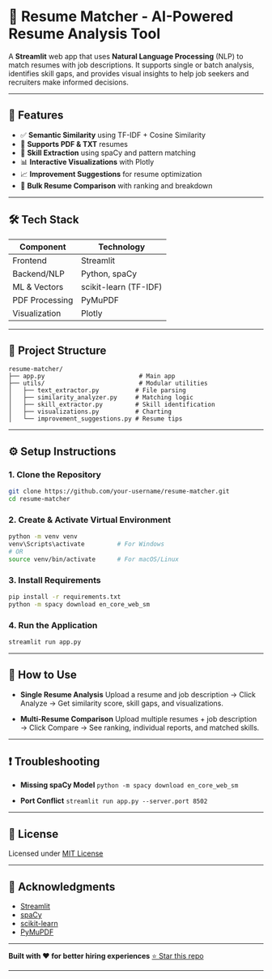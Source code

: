 # 📄 Resume Matcher - AI-Powered Resume Analysis Tool

A **Streamlit** web app that uses **Natural Language Processing** (NLP) to match resumes with job descriptions. It supports single or batch analysis, identifies skill gaps, and provides visual insights to help job seekers and recruiters make informed decisions.

---

## 🚀 Features

* ✅ **Semantic Similarity** using TF-IDF + Cosine Similarity
* 📄 **Supports PDF & TXT** resumes
* 🧠 **Skill Extraction** using spaCy and pattern matching
* 📊 **Interactive Visualizations** with Plotly
* 📈 **Improvement Suggestions** for resume optimization
* 👥 **Bulk Resume Comparison** with ranking and breakdown

---

## 🛠 Tech Stack

| Component      | Technology            |
| -------------- | --------------------- |
| Frontend       | Streamlit             |
| Backend/NLP    | Python, spaCy         |
| ML & Vectors   | scikit-learn (TF-IDF) |
| PDF Processing | PyMuPDF               |
| Visualization  | Plotly                |

---

## 📁 Project Structure

```
resume-matcher/
├── app.py                          # Main app
├── utils/                          # Modular utilities
│   ├── text_extractor.py          # File parsing
│   ├── similarity_analyzer.py     # Matching logic
│   ├── skill_extractor.py         # Skill identification
│   ├── visualizations.py          # Charting
│   └── improvement_suggestions.py # Resume tips
```

---

## ⚙️ Setup Instructions

### 1. Clone the Repository

```bash
git clone https://github.com/your-username/resume-matcher.git
cd resume-matcher
```

### 2. Create & Activate Virtual Environment

```bash
python -m venv venv
venv\Scripts\activate         # For Windows
# OR
source venv/bin/activate      # For macOS/Linux
```

### 3. Install Requirements

```bash
pip install -r requirements.txt
python -m spacy download en_core_web_sm
```

### 4. Run the Application

```bash
streamlit run app.py
```

---

## 🎯 How to Use

* **Single Resume Analysis**
  Upload a resume and job description → Click Analyze → Get similarity score, skill gaps, and visualizations.

* **Multi-Resume Comparison**
  Upload multiple resumes + job description → Click Compare → See ranking, individual reports, and matched skills.

---

## ❗ Troubleshooting

* **Missing spaCy Model**
  `python -m spacy download en_core_web_sm`

* **Port Conflict**
  `streamlit run app.py --server.port 8502`

---

## 📄 License

Licensed under [MIT License](LICENSE)

---

## 🙌 Acknowledgments

* [Streamlit](https://streamlit.io/)
* [spaCy](https://spacy.io/)
* [scikit-learn](https://scikit-learn.org/)
* [PyMuPDF](https://pymupdf.readthedocs.io/)

---

**Built with ❤️ for better hiring experiences**
[⭐ Star this repo](https://github.com/Rinkyshu200/resume-matcher)

---


